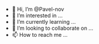 - 👋 Hi, I’m @Pavel-nov
- 👀 I’m interested in ...
- 🌱 I’m currently learning ...
- 💞️ I’m looking to collaborate on ...
- 📫 How to reach me ...

<!---
Pavel-nov/Pavel-nov is a ✨ special ✨ repository because its `README.md` (this file) appears on your GitHub profile.
You can click the Preview link to take a look at your changes.
--->
